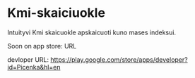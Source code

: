 # Kmi-skaiciuokle
Intuityvi Kmi skaicuokle apskaicuoti kuno mases indeksui.

Soon on app store: URL 

devloper URL: 
https://play.google.com/store/apps/developer?id=Picenka&hl=en
